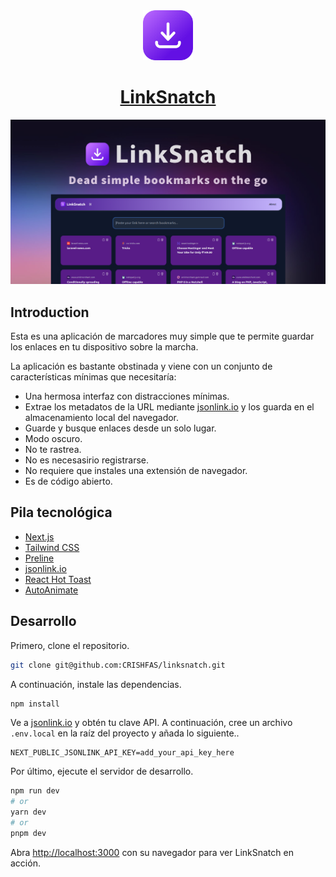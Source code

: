 
<a href="https://linksnatch.pages.dev">
  <div align="center">
    <img alt="LinkSnatch" src="public/icon.svg" width="80">
  </div>
  <h1 align="center">LinkSnatch</h1>
</a>

![](/public/linksnatch-cover.png)

## Introduction

Esta es una aplicación de marcadores muy simple que te permite guardar los enlaces en tu dispositivo sobre la marcha.

La aplicación es bastante obstinada y viene con un conjunto de características mínimas que necesitaría:

- Una hermosa interfaz con distracciones mínimas.
- Extrae los metadatos de la URL mediante [jsonlink.io](https://jsonlink.io) y los guarda en el almacenamiento local del navegador.
- Guarde y busque enlaces desde un solo lugar.
- Modo oscuro.
- No te rastrea.
- No es necesasirio registrarse.
- No requiere que instales una extensión de navegador.
- Es de código abierto.

## Pila tecnológica

- [Next.js](https://nextjs.org/)
- [Tailwind CSS](https://tailwindcss.com/)
- [Preline](https://preline.co/index.html)
- [jsonlink.io](https://jsonlink.io)
- [React Hot Toast](https://react-hot-toast.com/)
- [AutoAnimate](https://auto-animate.formkit.com/)

## Desarrollo

Primero, clone el repositorio.

```bash  
git clone git@github.com:CRISHFAS/linksnatch.git
```

A continuación, instale las dependencias.

```bash
npm install
```

Ve a [jsonlink.io](https://jsonlink.io) y obtén tu clave API. A continuación, cree un archivo `.env.local` en la raíz del proyecto y añada lo siguiente..

```env
NEXT_PUBLIC_JSONLINK_API_KEY=add_your_api_key_here
```

Por último, ejecute el servidor de desarrollo.

```bash
npm run dev
# or
yarn dev
# or
pnpm dev
```

Abra [http://localhost:3000](http://localhost:3000) con su navegador para ver LinkSnatch en acción.


